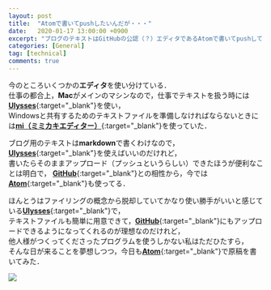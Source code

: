 ```yaml
---
layout: post
title:  "Atomで書いてpushしたいんだが・・・"
date:   2020-01-17 13:00:00 +0900
excerpt: "ブログのテキストはGitHubの公認（？）エディタであるAtomで書いてpushしてるのだけれども・・・"
categories: [General]
tag: [technical]
comments: true
---
```

今のところいくつかの**エディタ**を使い分けている．  
仕事の都合上，**Mac**がメインのマシンなので，仕事でテキストを扱う時には[**Ulysses**][ul]{:target="_blank"}を使い，  
Windowsと共有するためのテキストファイルを準備しなければならないときには[**mi（ミミカキエディター）**][mi]{:target="_blank"}を使っていた．  

ブログ用のテキストは**markdown**で書くわけなので，[**Ulysses**][ul]{:target="_blank"}を使えばいいのだけれど，  
書いたらそのままアップロード（プッシュというらしい）できたほうが便利なことは明白で，
[**GitHub**][gh]{:target="_blank"}との相性から，今では[**Atom**][am]{:target="_blank"}も使ってる．  

ほんとうはファイリングの概念から脱却していてかなり使い勝手がいいと感じている[**Ulysses**][ul]{:target="_blank"}で，  
テキストファイルも簡単に用意できて，[**GitHub**][gh]{:target="_blank"}にもアップロードできるようになってくれるのが理想なのだけれど，  
他人様がつくってくださったプログラムを使うしかない私はただひたすら，  
そんな日が来ることを夢想しつつ，今日も[**Atom**][am]{:target="_blank"}で原稿を書いてみた．  

<a href="https://www.amazon.co.jp/GitHub%E5%AE%9F%E8%B7%B5%E5%85%A5%E9%96%80%E2%94%80%E2%94%80Pull-Request%E3%81%AB%E3%82%88%E3%82%8B%E9%96%8B%E7%99%BA%E3%81%AE%E5%A4%89%E9%9D%A9-WEB-PRESS-plus-ebook/dp/B07JLJSDMJ/ref=as_li_ss_il?__mk_ja_JP=%E3%82%AB%E3%82%BF%E3%82%AB%E3%83%8A&keywords=GitHub&qid=1577256598&sr=8-5&linkCode=li2&tag=palibera-22&linkId=4aec90359112a8a8ccb139c8ec9f87f5&language=ja_JP" target="_blank"><img border="0" src="//ws-fe.amazon-adsystem.com/widgets/q?_encoding=UTF8&ASIN=B07JLJSDMJ&Format=_SL160_&ID=AsinImage&MarketPlace=JP&ServiceVersion=20070822&WS=1&tag=palibera-22&language=ja_JP" ></a><img src="https://ir-jp.amazon-adsystem.com/e/ir?t=palibera-22&language=ja_JP&l=li2&o=9&a=B07JLJSDMJ" width="1" height="1" border="0" alt="" style="border:none !important; margin:0px !important;" />  

[ul]: https://ulysses.app
[mi]: https://www.mimikaki.net
[am]: https://atom.io
[gh]: https://github.com
